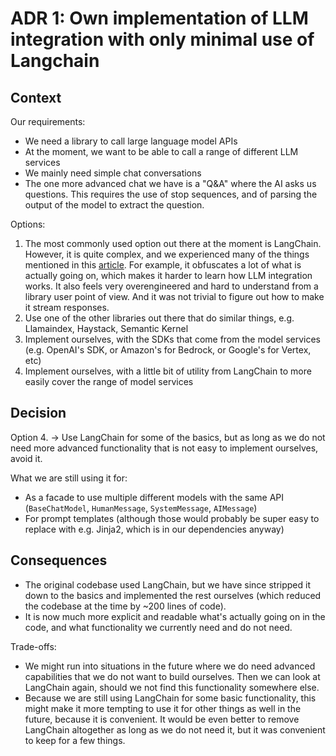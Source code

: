 # ADR 1: Own implementation of LLM integration with only minimal use of Langchain

## Context

Our requirements:

- We need a library to call large language model APIs
- At the moment, we want to be able to call a range of different LLM services
- We mainly need simple chat conversations
- The one more advanced chat we have is a "Q&A" where the AI asks us questions. This requires the use of stop sequences, and of parsing the output of the model to extract the question.

Options:

1. The most commonly used option out there at the moment is LangChain. However, it is quite complex, and we experienced many of the things mentioned in this [article](https://minimaxir.com/2023/07/langchain-problem/). For example, it obfuscates a lot of what is actually going on, which makes it harder to learn how LLM integration works. It also feels very overengineered and hard to understand from a library user point of view. And it was not trivial to figure out how to make it stream responses. 
2. Use one of the other libraries out there that do similar things, e.g. Llamaindex, Haystack, Semantic Kernel
3. Implement ourselves, with the SDKs that come from the model services (e.g. OpenAI's SDK, or Amazon's for Bedrock, or Google's for Vertex, etc)
4. Implement ourselves, with a little bit of utility from LangChain to more easily cover the range of model services

## Decision

Option 4. -> Use LangChain for some of the basics, but as long as we do not need more advanced functionality that is not easy to implement ourselves, avoid it.

What we are still using it for:

- As a facade to use multiple different models with the same API (`BaseChatModel`, `HumanMessage`, `SystemMessage`, `AIMessage`)
- For prompt templates (although those would probably be super easy to replace with e.g. Jinja2, which is in our dependencies anyway)

## Consequences

- The original codebase used LangChain, but we have since stripped it down to the basics and implemented the rest ourselves (which reduced the codebase at the time by ~200 lines of code).
- It is now much more explicit and readable what's actually going on in the code, and what functionality we currently need and do not need.

Trade-offs:

- We might run into situations in the future where we do need advanced capabilities that we do not want to build ourselves. Then we can look at LangChain again, should we not find this functionality somewhere else.
- Because we are still using LangChain for some basic functionality, this might make it more tempting to use it for other things as well in the future, because it is convenient. It would be even better to remove LangChain altogether as long as we do not need it, but it was convenient to keep for a few things.
